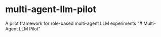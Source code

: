 # multi-agent-llm-pilot
A pilot framework for role-based multi-agent LLM experiments
"# Multi-Agent LLM Pilot" 
